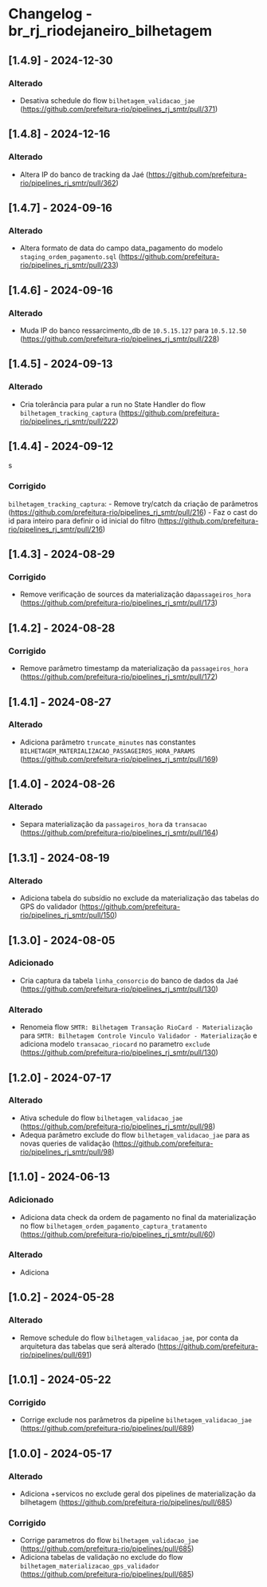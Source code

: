 # Changelog - br_rj_riodejaneiro_bilhetagem

## [1.4.9] - 2024-12-30

### Alterado
- Desativa schedule do flow `bilhetagem_validacao_jae` (https://github.com/prefeitura-rio/pipelines_rj_smtr/pull/371)

## [1.4.8] - 2024-12-16

### Alterado
- Altera IP do banco de tracking da Jaé (https://github.com/prefeitura-rio/pipelines_rj_smtr/pull/362)

## [1.4.7] - 2024-09-16

### Alterado
- Altera formato de data do campo data_pagamento do modelo `staging_ordem_pagamento.sql` (https://github.com/prefeitura-rio/pipelines_rj_smtr/pull/233)

## [1.4.6] - 2024-09-16

### Alterado
- Muda IP do banco ressarcimento_db de `10.5.15.127` para `10.5.12.50` (https://github.com/prefeitura-rio/pipelines_rj_smtr/pull/228)

## [1.4.5] - 2024-09-13

### Alterado
- Cria tolerância para pular a run no State Handler do flow `bilhetagem_tracking_captura` (https://github.com/prefeitura-rio/pipelines_rj_smtr/pull/222)

## [1.4.4] - 2024-09-12
s
### Corrigido

`bilhetagem_tracking_captura`:
    - Remove try/catch da criação de parâmetros (https://github.com/prefeitura-rio/pipelines_rj_smtr/pull/216)
    - Faz o cast do id para inteiro para definir o id inicial do filtro (https://github.com/prefeitura-rio/pipelines_rj_smtr/pull/216)

## [1.4.3] - 2024-08-29

### Corrigido

- Remove verificação de sources da materialização da`passageiros_hora` (https://github.com/prefeitura-rio/pipelines_rj_smtr/pull/173)

## [1.4.2] - 2024-08-28

### Corrigido

- Remove parâmetro timestamp da materialização da `passageiros_hora` (https://github.com/prefeitura-rio/pipelines_rj_smtr/pull/172)

## [1.4.1] - 2024-08-27

### Alterado

- Adiciona parâmetro `truncate_minutes` nas constantes `BILHETAGEM_MATERIALIZACAO_PASSAGEIROS_HORA_PARAMS` (https://github.com/prefeitura-rio/pipelines_rj_smtr/pull/169)

## [1.4.0] - 2024-08-26

### Alterado

- Separa materialização da `passageiros_hora` da `transacao` (https://github.com/prefeitura-rio/pipelines_rj_smtr/pull/164)

## [1.3.1] - 2024-08-19

### Alterado

- Adiciona tabela do subsídio no exclude da materialização das tabelas do GPS do validador (https://github.com/prefeitura-rio/pipelines_rj_smtr/pull/150)

## [1.3.0] - 2024-08-05

### Adicionado

- Cria captura da tabela `linha_consorcio` do banco de dados da Jaé (https://github.com/prefeitura-rio/pipelines_rj_smtr/pull/130)

### Alterado

- Renomeia flow `SMTR: Bilhetagem Transação RioCard - Materialização` para `SMTR: Bilhetagem Controle Vinculo Validador - Materialização` e adiciona modelo `transacao_riocard` no parametro `exclude`  (https://github.com/prefeitura-rio/pipelines_rj_smtr/pull/130)

## [1.2.0] - 2024-07-17

### Alterado

- Ativa schedule do flow `bilhetagem_validacao_jae` (https://github.com/prefeitura-rio/pipelines_rj_smtr/pull/98)
- Adequa parâmetro exclude do flow `bilhetagem_validacao_jae` para as novas queries de validação (https://github.com/prefeitura-rio/pipelines_rj_smtr/pull/98)

## [1.1.0] - 2024-06-13

### Adicionado

- Adiciona data check da ordem de pagamento no final da materialização no flow `bilhetagem_ordem_pagamento_captura_tratamento` (https://github.com/prefeitura-rio/pipelines_rj_smtr/pull/60)

### Alterado

- Adiciona

## [1.0.2] - 2024-05-28

### Alterado

- Remove schedule do flow `bilhetagem_validacao_jae`, por conta da arquitetura das tabelas que será alterado (https://github.com/prefeitura-rio/pipelines/pull/691)

## [1.0.1] - 2024-05-22

### Corrigido

- Corrige exclude nos parâmetros da pipeline `bilhetagem_validacao_jae` (https://github.com/prefeitura-rio/pipelines/pull/689)

## [1.0.0] - 2024-05-17

### Alterado

- Adiciona +servicos no exclude geral dos pipelines de materialização da bilhetagem (https://github.com/prefeitura-rio/pipelines/pull/685)

### Corrigido

- Corrige parametros do flow `bilhetagem_validacao_jae` (https://github.com/prefeitura-rio/pipelines/pull/685)
- Adiciona tabelas de validação no exclude do flow `bilhetagem_materializacao_gps_validador` (https://github.com/prefeitura-rio/pipelines/pull/685)